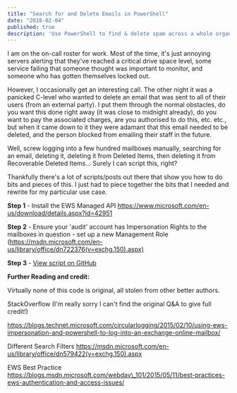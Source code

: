 ```yaml
---
title: "Search for and Delete Emails in PowerShell"
date: "2018-02-04"
published: true
description: 'Use PowerShell to find & delete spam across a whole organisation'
---
```


I am on the on-call roster for work. Most of the time, it's just annoying servers alerting that they've reached a critical drive space level, some service failing that someone thought was important to monitor, and someone who has gotten themselves locked out.

However, I occasionally get an interesting call. The other night it was a panicked C-level who wanted to delete an email that was sent to all of their users (from an external party). I put them through the normal obstacles, do you want this done right away (it was close to midnight already), do you want to pay the associated charges, are you authorised to do this, etc. etc., but when it came down to it they were adamant that this email needed to be deleted, and the person blocked from emailing their staff in the future.

Well, screw logging into a few hundred mailboxes manually, searching for an email, deleting it, deleting it from Deleted Items, then deleting it from Recoverable Deleted Items... Surely I can script this, right?

Thankfully there's a lot of scripts/posts out there that show you how to do bits and pieces of this. I just had to piece together the bits that I needed and rewrite for my particular use case.

**Step 1** - Install the EWS Managed API https://www.microsoft.com/en-us/download/details.aspx?id=42951

**Step 2** - Ensure your 'audit' account has Impersonation Rights to the mailboxes in question - set up a new Management Role (https://msdn.microsoft.com/en-us/library/office/dn722376(v=exchg.150).aspx)

**Step 3** - [View script on GitHub](https://github.com/sysadmin-as-a-service/powershell-exchange/tree/master/search-emailmessage)

**Further Reading and credit:**

Virtually none of this code is original, all stolen from other better authors.

StackOverflow (I'm really sorry I can't find the original Q&A to give full credit!)

https://blogs.technet.microsoft.com/circularlogging/2015/02/10/using-ews-impersonation-and-powershell-to-log-into-an-exchange-online-mailbox/

Different Search Filters https://msdn.microsoft.com/en-us/library/office/dn579422(v=exchg.150).aspx

EWS Best Practice https://blogs.msdn.microsoft.com/webdav\_101/2015/05/11/best-practices-ews-authentication-and-access-issues/
